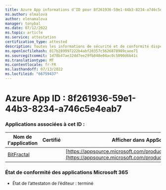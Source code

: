 ```yaml
---
title: Azure App informations d’ID pour 8f261936-59e1-44b3-8234-a746c5e4eab7
ms.author: elmalova
author: elenamalova
manager: tonybal
ms.date: 07/12/2022
ms.topic: article
ms.service: attestation
certification_type: attested
description: Toutes les informations de sécurité et de conformité disponibles pour 8f261936-59e1-44b3-8234-a746c5e4eab7.
ms.openlocfilehash: 017b289997222b4abf20357c5626878989caee71
ms.sourcegitcommit: 1d78b47ae32dd7ee29fb848e04ac0c5090d6b41c
ms.translationtype: MT
ms.contentlocale: fr-FR
ms.lasthandoff: 07/13/2022
ms.locfileid: "66759437"
---
```

# <a name="azure-app-id-8f261936-59e1-44b3-8234-a746c5e4eab7"></a>Azure App ID : 8f261936-59e1-44b3-8234-a746c5e4eab7


### <a name="apps-associated-with-this-id"></a>Applications associées à cet ID :
| **Nom de l'application** | **Certifié** | **Afficher dans AppSource** |
|--------------|---------------|-----------------------|
| [BitFractal](../forward/WA200004172.md) |  | [https://appsource.microsoft.com/product/office/WA200004172](https://appsource.microsoft.com/product/office/WA200004172) |

### <a name="microsoft-365-app-compliance-status"></a>État de conformité des applications Microsoft 365
- État de l’attestaton de l’éditeur : terminé
